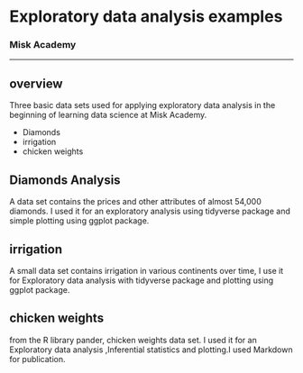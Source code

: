 Exploratory data analysis examples
================

### Misk Academy

-----

## overview 

Three basic data sets used for applying exploratory data analysis in the beginning of learning data science at Misk Academy.

- Diamonds 
- irrigation 
- chicken weights


## Diamonds Analysis 

A data set contains the prices and other attributes of almost 54,000 diamonds. 
I used it for an exploratory analysis using tidyverse package and simple plotting using ggplot package. 

## irrigation 
A small data set contains irrigation in various continents over time, I use it for Exploratory data analysis with tidyverse package and plotting using ggplot package.

## chicken weights
from the R library pander, chicken weights data set. I used it for an Exploratory data analysis ,Inferential statistics and plotting.I used Markdown for publication. 